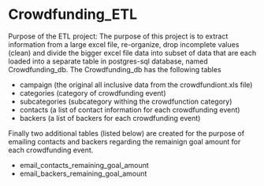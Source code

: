 # Crowdfunding_ETL
Purpose of the ETL project:
The purpose of this project is to extract information from a large excel file, re-organize, drop incomplete values (clean) and divide the bigger excel file data into subset of data that are each loaded into a separate table in postgres-sql database, named Crowdfunding_db. The Crowdfunding_db has the following tables
- campaign (the original all inclusive data from the crowdfundiont.xls file)
- categories (category of crowdfunding event)
- subcategories (subcategory withing the crowdfunction category)
- contacts (a list of contact information for each crowdfunding event)
- backers (a list of backers for each crowdfunding event)

Finally two additional tables (listed below) are created for the purpose of emailing contacts and backers regarding the remainign goal amount for each crowdfunding event.
- email_contacts_remaining_goal_amount
- email_backers_remaining_goal_amount
